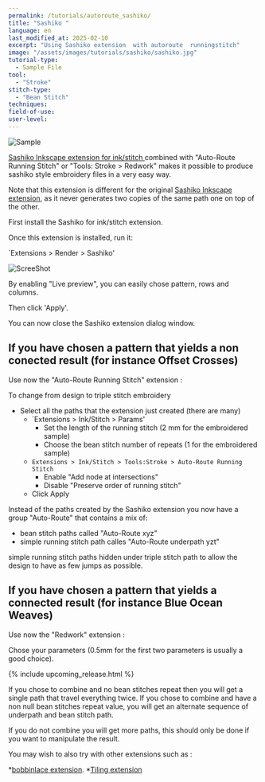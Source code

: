 ```yaml
---
permalink: /tutorials/autoroute_sashiko/
title: "Sashiko "
language: en
last_modified_at: 2025-02-10
excerpt: "Using Sashiko extension  with autoroute  runningstitch"
image: "/assets/images/tutorials/sashiko/sashiko.jpg"
tutorial-type:
  - Sample File
tool:
  - "Stroke" 
stitch-type:
  - "Bean Stitch"
techniques:
field-of-use:
user-level: 
---
```



![Sample](/assets/images/tutorials/sashiko/sashiko.jpg)


[Sashiko Inkscape extension for ink/stitch ](https://gitlab.com/kaalleen/sashiko-inkscape-extension) combined with "Auto-Route Running Stitch"  or "Tools: Stroke > Redwork" makes it possible to produce sashiko style  embroidery files in a very easy way.

Note that this extension is different for  the  original [Sashiko Inkscape extension](https://inkscape.org/~FractalLotus/%E2%98%85sashiko-stitching-patterns), as it never generates two copies of the same path one on  top of the other.


First install the Sashiko for ink/stitch extension.

Once this extension is installed, run it:


`Extensions > Render > Sashiko' 

![ScreeShot](/assets/images/tutorials/sashiko/Sashiko1-en.jpg)

By enabling "Live preview", you can easily chose pattern, rows and columns.

Then click 'Apply'.

You can now close the Sashiko extension dialog window.

## If you have chosen a pattern that yields a non conected result (for instance Offset Crosses) 

Use now the "Auto-Route Running Stitch"  extension :

To change from design to triple stitch embroidery
* Select all the paths that the extension just created (there are many)
  * `Extensions > Ink/Stitch > Params'
    * Set the length of the running stitch (2 mm for the embroidered sample)
     * Choose the bean stitch number of repeats (1 for the embroidered sample)
  * `Extensions > Ink/Stitch > Tools:Stroke > Auto-Route Running Stitch`
    * Enable "Add node at intersections"
    * Disable "Preserve order of running stitch"
   * Click Apply



Instead of the paths created by the Sashiko extension you now have a group  "Auto-Route" that contains a mix of:
* bean stitch paths called  "Auto-Route xyz"
* simple running stitch path  calles "Auto-Route underpath yzt" 

simple running stitch  paths hidden under triple stitch path to allow the design to have as few jumps as possible.

## If you have chosen a pattern that yields a connected result (for instance Blue Ocean Weaves) 

Use now the "Redwork"  extension :

Chose your  parameters (0.5mm for the first two parameters is usually a good choice).

{% include upcoming_release.html %}

If you chose  to combine  and no  bean stitches repeat then you will get a single path that travel everything twice.
If you chose to combine  and have a non null bean stitches repeat value, you will get an alternate sequence of underpath and bean stitch path.

If you do not combine you will get more paths, this should only be done if you want to manipulate the result.



You may wish to also try with other extensions such as :

*[bobbinlace extension](https://d-bl.github.io/inkscape-bobbinlace).
*[Tiling extension](https://inkscape.org/fr/~cwant/%E2%98%85inkscape-tiling-extension+2)

